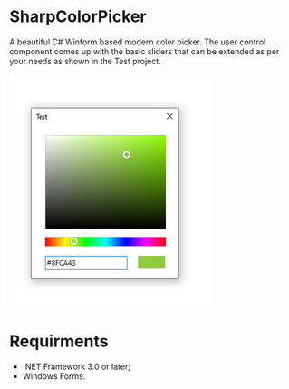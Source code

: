 # SharpColorPicker
A beautiful C# Winform based modern color picker. The user control component comes up with the basic sliders that can be extended as per your needs as shown in the Test project.

![Preview](preview.png)

# Requirments
* .NET Framework 3.0 or later;
* Windows Forms.

